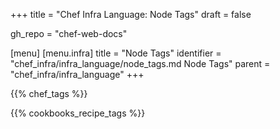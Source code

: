 +++
title = "Chef Infra Language: Node Tags"
draft = false

gh_repo = "chef-web-docs"

[menu]
  [menu.infra]
    title = "Node Tags"
    identifier = "chef_infra/infra_language/node_tags.md Node Tags"
    parent = "chef_infra/infra_language"
+++

{{% chef_tags %}}

{{% cookbooks_recipe_tags %}}